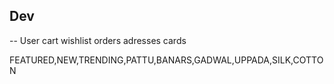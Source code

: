 ## Dev

-- User
    cart
    wishlist
    orders
    adresses
    cards

FEATURED,NEW,TRENDING,PATTU,BANARS,GADWAL,UPPADA,SILK,COTTON


